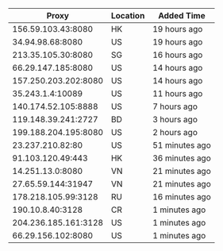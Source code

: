| Proxy | Location | Added Time |
|---------|----------|------------|
| 156.59.103.43:8080 | HK | 19 hours ago |
| 34.94.98.68:8080 | US | 19 hours ago |
| 213.35.105.30:8080 | SG | 16 hours ago |
| 66.29.147.185:8080 | US | 14 hours ago |
| 157.250.203.202:8080 | US | 14 hours ago |
| 35.243.1.4:10089 | US | 11 hours ago |
| 140.174.52.105:8888 | US | 7 hours ago |
| 119.148.39.241:2727 | BD | 3 hours ago |
| 199.188.204.195:8080 | US | 2 hours ago |
| 23.237.210.82:80 | US | 51 minutes ago |
| 91.103.120.49:443 | HK | 36 minutes ago |
| 14.251.13.0:8080 | VN | 21 minutes ago |
| 27.65.59.144:31947 | VN | 21 minutes ago |
| 178.218.105.99:3128 | RU | 16 minutes ago |
| 190.10.8.40:3128 | CR | 1 minutes ago |
| 204.236.185.161:3128 | US | 1 minutes ago |
| 66.29.156.102:8080 | US | 1 minutes ago |

